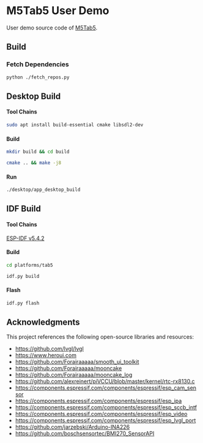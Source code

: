 # M5Tab5 User Demo

User demo source code of [M5Tab5](https://docs.m5stack.com/en/products/sku/k145).

## Build

### Fetch Dependencies

```bash
python ./fetch_repos.py
```

## Desktop Build

#### Tool Chains

```bash
sudo apt install build-essential cmake libsdl2-dev
```

#### Build

```bash
mkdir build && cd build
```

```bash
cmake .. && make -j8
```

#### Run

```bash
./desktop/app_desktop_build
```

## IDF Build

#### Tool Chains

[ESP-IDF v5.4.2](https://docs.espressif.com/projects/esp-idf/en/v5.4.2/esp32s3/index.html)

#### Build

```bash
cd platforms/tab5
```

```bash
idf.py build
```

#### Flash

```bash
idf.py flash
```

## Acknowledgments

This project references the following open-source libraries and resources:

- https://github.com/lvgl/lvgl
- https://www.heroui.com
- https://github.com/Forairaaaaa/smooth_ui_toolkit
- https://github.com/Forairaaaaa/mooncake
- https://github.com/Forairaaaaa/mooncake_log
- https://github.com/alexreinert/piVCCU/blob/master/kernel/rtc-rx8130.c
- https://components.espressif.com/components/espressif/esp_cam_sensor
- https://components.espressif.com/components/espressif/esp_ipa
- https://components.espressif.com/components/espressif/esp_sccb_intf
- https://components.espressif.com/components/espressif/esp_video
- https://components.espressif.com/components/espressif/esp_lvgl_port
- https://github.com/jarzebski/Arduino-INA226
- https://github.com/boschsensortec/BMI270_SensorAPI

